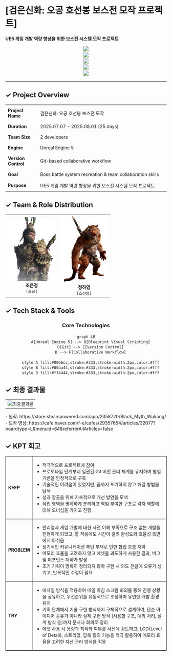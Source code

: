 # [검은신화: 오공 호선봉 보스전 모작 프로젝트] 
**UE5 게임 개발 역량 향상을 위한 보스전 시스템 모작 프로젝트**

<div align="left" style="width:100%">

<div align="center">
  <img src="https://img.shields.io/badge/Unreal%20Engine-5-blue?style=for-the-badge&logo=unrealengine&logoColor=white"><br>
  <img src="https://img.shields.io/badge/Blueprint-00599C?style=for-the-badge&logo=unrealengine&logoColor=white"><br>
  <img src="https://img.shields.io/badge/Git-F05032?style=for-the-badge&logo=git&logoColor=white"><br>
  <img src="https://img.shields.io/badge/Git%20LFS-77216F?style=for-the-badge&logo=gitlfs&logoColor=white"><br>
  <img src="https://img.shields.io/badge/Fork%20Client-303030?style=for-the-badge&logo=git&logoColor=white">
</div>

</div>

---

## ✓ Project Overview
<div align="center">

<table border="0" cellspacing="0" cellpadding="8" style="width: 100%; table-layout: fixed;">
  <tr>
    <td style="width: 20%; padding: 8px;"><strong>Project Name</strong></td>
    <td style="padding: 8px;">검은신화: 오공 호선봉 보스전 모작</td>
  </tr>
  <tr>
    <td style="padding: 8px;"><strong>Duration</strong></td>
    <td style="padding: 8px;">2025.07.07 - 2025.08.01 (25 days)</td>
  </tr>
  <tr>
    <td style="padding: 8px;"><strong>Team Size</strong></td>
    <td style="padding: 8px;">2 developers</td>
  </tr>
  <tr>
    <td style="padding: 8px;"><strong>Engine</strong></td>
    <td style="padding: 8px;">Unreal Engine 5</td>
  </tr>
  <tr>
    <td style="padding: 8px;"><strong>Version Control</strong></td>
    <td style="padding: 8px;">Git-based collaborative workflow</td>
  </tr>
  <tr>
    <td style="padding: 8px;"><strong>Goal</strong></td>
    <td style="padding: 8px;">Boss battle system recreation & team collaboration skills</td>
  </tr>
  <tr>
    <td style="padding: 8px;"><strong>Purpose</strong></td>
    <td style="padding: 8px;">UE5 게임 개발 역량 향상을 위한 보스전 시스템 모작 프로젝트</td>
  </tr>
</table>

</div>

## ✓ Team & Role Distribution

<table align="center">
<tr>
<td align="center" width="50%">
<img src="add/Oh.png" width="150"/>
<br><strong>조은정</strong><br>
<code>[오공]</code>
</td>
<td align="center" width="50%">
<img src="add/Hoo.png" width="150"/>
<br><strong>정하영</strong><br>
<code>[호선봉]</code>
</td>
</tr>
</table>

## ✓ Tech Stack & Tools

<div align="center">

### Core Technologies
```mermaid
graph LR
    A[Unreal Engine 5] --> B[Blueprint Visual Scripting]
    D[Git] --> E[Version Control]
    D --> F[Collaborative Workflow]
    
    style A fill:#0066cc,stroke:#333,stroke-width:2px,color:#fff
    style B fill:#00aa44,stroke:#333,stroke-width:2px,color:#fff
    style D fill:#ff4444,stroke:#333,stroke-width:2px,color:#fff
```

</div>

## ✓ 최종 결과물
<table align="center" border="0">
  <tr>
    <td align="center">
      <img src="add/오공.gif" alt="최종결과물" width="600"/><br>
    </td>
  </tr>
</table>
- 원작: https://store.steampowered.com/app/2358720/Black_Myth_Wukong/ <br>
- 모작 영상: https://cafe.naver.com/f-e/cafes/29357654/articles/32077?boardtype=L&menuid=64&referrerAllArticles=false

## ✓ KPT 회고
<table border="1" cellspacing="0" cellpadding="8">
  <tr>
    <td><strong>KEEP</strong></td>
    <td>
      <ul>
        <li>적극적으로 프로젝트에 참여</li>
        <li>프로토타입 단계부터 일관된 Git 버전 관리 체계를 유지하며 협업 기반을 안정적으로 구축</li>
        <li>기술적인 어려움이 있었지만, 끝까지 포기하지 않고 해결 방법을 탐색</li>
        <li>성과 창출을 위해 지속적으로 개선 방안을 모색</li>
        <li>작업 영역을 명확하게 분리하고 책임 부여한 구조로 각자 역할에 대해 오너십을 가지고 진행</li>
      </ul>
    </td>
  </tr>
  <tr>
    <td><strong>PROBLEM</strong></td>
    <td>
      <ul>
        <li>언리얼과 게임 개발에 대한 사전 이해 부족으로 구조 없는 개발을 진행하게 되었고, 툴 적응에도 시간이 걸려 완성도와 효율성 측면에서 아쉬움</li>
        <li>정기적인 커뮤니케이션 루틴 부재로 인한 협업 흐름 저하</li>
        <li>메모리 효율을 고려하지 않고 에셋을 과도하게 사용한 결과, 버그 및 퍼포먼스 저하가 발생</li>
        <li>초기 기획이 명확히 정리되지 않아 구현 시 의도 전달에 오류가 생기고, 반복적인 수정이 필요</li>
      </ul>
    </td>
  </tr>
  <tr>
    <td><strong>TRY</strong></td>
    <td>
      <ul>
        <li>애자일 방식을 적용하여 매일 아침 스크럼 회의를 통해 진행 상황을 공유하고, 우선순위를 유동적으로 조정하며 유연한 개발 환경 유지</li>
        <li>기획 단계에서 기술 구현 방식까지 구체적으로 설계하여, 단순 아이디어 공유가 아니라 실제 구현 방식 (사용할 구조, 예외 처리, 설계 방식 등)까지 문서나 회의로 정리</li>
        <li>에셋 사용 시 용량과 최적화 여부를 사전에 검토하고, LOD(Level of Detail), 스트리밍, 압축 등의 기능을 적극 활용하여 메모리 효율을 고려한 자산 관리 방식을 적용</li>
      </ul>
    </td>
  </tr>
</table>
